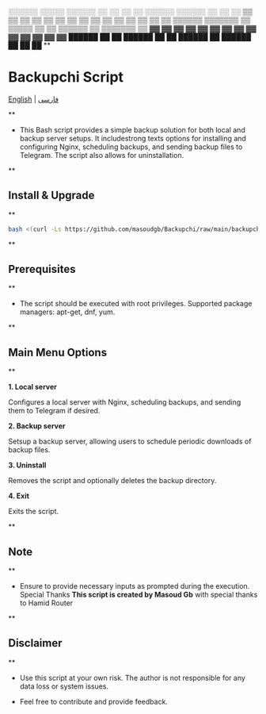░░░░░░   ░░░░░   ░░░░░░ ░░   ░░ ░░    ░░ ░░░░░░   ░░░░░░ ░░   ░░ ░░ 
▒▒   ▒▒ ▒▒   ▒▒ ▒▒      ▒▒  ▒▒  ▒▒    ▒▒ ▒▒   ▒▒ ▒▒      ▒▒   ▒▒ ▒▒ 
▒▒▒▒▒▒  ▒▒▒▒▒▒▒ ▒▒      ▒▒▒▒▒   ▒▒    ▒▒ ▒▒▒▒▒▒  ▒▒      ▒▒▒▒▒▒▒ ▒▒ 
▓▓   ▓▓ ▓▓   ▓▓ ▓▓      ▓▓  ▓▓  ▓▓    ▓▓ ▓▓      ▓▓      ▓▓   ▓▓ ▓▓ 
██████  ██   ██  ██████ ██   ██  ██████  ██       ██████ ██   ██ ██ 
**

# Backupchi Script

[English](README-en.md) | [فارسی](README-fa.md)

<!-- The rest of your README content goes here -->

**

- This Bash script provides a simple backup solution for both local and backup server setups. It includestrong texts options for installing and configuring Nginx, scheduling backups, and sending backup files to Telegram. The script also allows for uninstallation.

**

## Install & Upgrade

**

```bash
bash <(curl -Ls https://github.com/masoudgb/Backupchi/raw/main/backupchi.sh)
```

**

## Prerequisites

**


- The script should be executed with root privileges.
Supported package managers: apt-get, dnf, yum.

**

## Main Menu Options

**

 **1. Local server**

Configures a local server with Nginx, scheduling backups, and sending them to Telegram if desired.

 **2. Backup server**
  
Setsup a backup server, allowing users to schedule periodic downloads of backup files.

**3. Uninstall**
 
Removes the script and optionally deletes the backup directory.

**4. Exit**
 
Exits the script.

**

## Note

**


- Ensure to provide necessary inputs as prompted during the execution.
Special Thanks
**This script is created by Masoud Gb** with special thanks to Hamid Router

**

## Disclaimer

**


- Use this script at your own risk. The author is not responsible for any data loss or system issues.


- Feel free to contribute and provide feedback.
